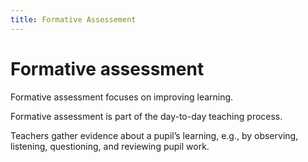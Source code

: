 ```yaml
---
title: Formative Assessement
---
```


# Formative assessment

Formative assessment focuses on improving learning. 

Formative assessment is part of the day-to-day teaching process.

Teachers gather evidence about a pupil’s learning, e.g., by observing, listening, questioning, and reviewing pupil work.